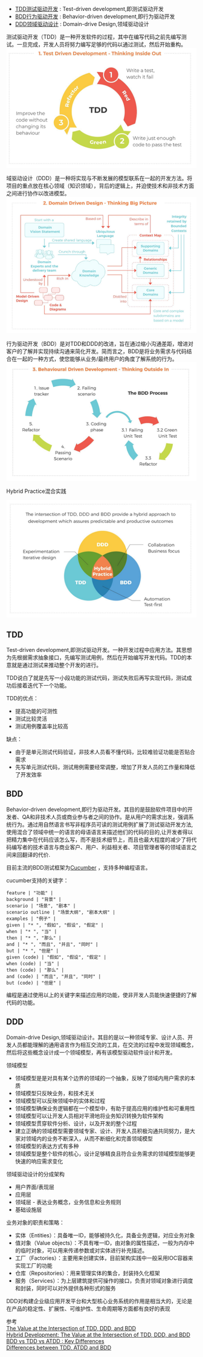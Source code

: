 - [TDD测试驱动开发](#TDD) : Test-driven development,即测试驱动开发
- [BDD行为驱动开发](#BDD) : Behavior-driven development,即行为驱动开发
- [DDD领域驱动设计](#DDD) : Domain-drive Design,领域驱动设计



测试驱动开发（TDD）是一种开发软件的过程，其中在编写代码之前先编写测试。一旦完成，开发人员将努力编写足够的代码以通过测试，然后开始重构。
![Hybrid Practice](images/TDD.png "ReferencePicture")


域驱动设计（DDD）是一种将实现与不断发展的模型联系在一起的开发方法。将项目的重点放在核心领域（知识领域），背后的逻辑上，并迫使技术和非技术方面之间进行协作以改进模型。
![Hybrid Practice](images/DDD.png "ReferencePicture")

行为驱动开发（BDD）是对TDD和DDD的改进，旨在通过缩小沟通差距，增进对客户的了解并实现持续沟通来简化开发。简而言之，BDD是将业务需求与代码结合在一起的一种方式，使您能够从业务/最终用户的角度了解系统的行为。
![Hybrid Practice](images/BDD.png "ReferencePicture")

Hybrid Practice混合实践

![Hybrid Practice](images/Hybrid_Practice.png "ReferencePicture")



## TDD

Test-driven development,即测试驱动开发。一种开发过程中应用方法。其思想为先根据需求抽象接口，先编写测试用例，然后在开始编写开发代码。TDD的本意就是通过测试来推动整个开发的进行。

TDD说白了就是先写一小段功能的测试代码，测试失败后再写实现代码，测试成功后接着迭代下一个功能。

TDD的优点：
- 提高功能的可测性
- 测试比较灵活
- 测试用例覆盖率比较高

缺点：
- 由于是单元测试代码验证，非技术人员看不懂代码，比较难验证功能是否贴合需求
- 先写单元测试代码，测试用例需要经常调整，增加了开发人员的工作量和降低了开发效率




## BDD

Behavior-driven development,即行为驱动开发。其目的是鼓励软件项目中的开发者、QA和非技术人员或商业参与者之间的协作。是从用户的需求出发，强调系统行为。通过用自然语言书写非程序员可读的测试用例扩展了测试驱动开发方法,使用混合了领域中统一的语言的母语语言来描述他们的代码的目的,让开发者得以把精力集中在代码应该怎么写，而不是技术细节上，而且也最大程度的减少了将代码编写者的技术语言与商业客户、用户、利益相关者、项目管理者等的领域语言之间来回翻译的代价.

目前主流的BDD测试框架为[Cucumber](https://cucumber.io/) ，支持多种编程语言。

cucumber支持的关键字：

```
feature | "功能" |
background | "背景" |
scenario | "场景", "剧本" |
scenario outline | "场景大纲", "剧本大纲" |
examples | "例子" |
given | "* ", "假如", "假设", "假定" |
when | "* ", "当" |
then | "* ", "那么" |
and | "* ", "而且", "并且", "同时" |
but | "* ", "但是" |
given (code) | "假如", "假设", "假定" |
when (code) | "当" |
then (code) | "那么" |
and (code) | "而且", "并且", "同时" |
but (code) | "但是" |
```

编程是通过使用以上的关键字来描述应用的功能，使非开发人员能快速便捷的了解代码的功能。




## DDD

Domain-drive Design,领域驱动设计。其目的是以一种领域专家、设计人员、开发人员都能理解的通用语言作为相互交流的工具，在交流的过程中发现领域概念，然后将这些概念设计成一个领域模型，再有该模型驱动软件设计和开发。

领域模型
- 领域模型是是对具有某个边界的领域的一个抽象，反映了领域内用户需求的本质
- 领域模型只反映业务，和技术无关
- 领域模型可以反映领域中的实体和过程
- 领域模型确保业务逻辑都在一个模型中，有助于提高应用的维护性和可重用性
- 领域模型可以让开发人员相对平滑地将业务知识转换为软件架构
- 领域模型贯穿软件分析、设计，以及开发的整个过程
- 建立正确的领域模型需要领域专家、设计、开发人员积极沟通共同努力，是大家对领域内的业务不断深入，从而不断细化和完善领域模型
- 领域模型的表达方式有多种
- 领域模型是整个软件的核心，设计足够精良且符合业务需求的领域模型能够更快速的响应需求变化


领域驱动设计的分成架构
- 用户界面/表现层
- 应用层
- 领域层 - 表达业务概念，业务信息和业务规则
- 基础设施层


业务对象的职责和策略：
- 实体（Entities）：具备唯一ID，能够被持久化，具备业务逻辑，对应业务对象
- 值对象（Value objects）：不具有唯一ID，由对象的属性描述，一般为内存中的临时对象，可以用来传递参数或对实体进行补充描述。
- 工厂（Factories）：主要用来创建实体，目前架构实践中一般采用IOC容器来实现工厂的功能
- 仓库（Repositories）：用来管理实体的集合，封装持久化框架
- 服务（Services）：为上层建筑提供可操作的接口，负责对领域对象进行调度和封装，同时可以对外提供各种形式的服务

DDD对构建企业级应用开发平台和大型核心业务系统的作用是相当大的，无论是在产品的稳定性、扩展性、可维护性、生命周期等方面都有良好的表现




参考  
[The Value at the Intersection of TDD, DDD, and BDD](https://medium.com/datadriveninvestor/the-value-at-the-intersection-of-tdd-ddd-and-bdd-da58ea1f3ac8)  
[Hybrid Development: The Value at the Intersection of TDD, DDD, and BDD](https://dzone.com/articles/hybrid-development-with-tdd-ddd-bdd)
[BDD vs TDD vs ATDD : Key Differences](https://www.browserstack.com/guide/tdd-vs-bdd-vs-atdd)  
[Differences between TDD, ATDD and BDD](https://gaboesquivel.com/blog/2014/differences-between-tdd-atdd-and-bdd/)  



